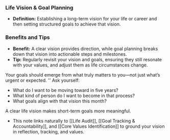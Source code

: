 ### Life Vision & Goal Planning

- **Definition:** Establishing a long-term vision for your life or career and then setting structured goals to achieve that vision.
### Benefits and Tips
- **Benefit:** A clear vision provides direction, while goal planning breaks down that vision into actionable steps and milestones.
- **Tip:** Regularly revisit your vision and goals, ensuring they still resonate with your values, and adjust them as life circumstances change.

Your goals should emerge from what truly matters to you—not just what’s urgent or expected.
''
Ask yourself:
- What do I want to be moving toward in five years?
- What kind of person do I want to become in that process?
- What goals align with that vision this month?

A clear life vision makes short-term goals more meaningful.

+ This note links naturally to [[Life Audit]], [[Goal Tracking & Accountability]], and [[Core Values Identification]] to ground your vision in reflection, tracking, and values.


